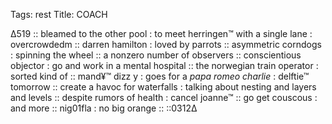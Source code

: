 Tags: rest
Title: COACH
  
∆519 :: bleamed to the other pool : to meet herringen™ with a single lane : overcrowdedm :: darren hamilton : loved by parrots :: asymmetric corndogs : spinning the wheel :: a nonzero number of observers :: conscientious objector : 
go and work in a mental hospital :: the norwegian train operator : sorted kind of :: mand¥™ dizz y : goes for a _papa romeo charlie_ : delftie™ tomorrow :: create a havoc for waterfalls : talking about nesting and layers and levels :: despite rumors of health : cancel joanne™ :: go get couscous : and more :: nig01fla : no big orange :: ::0312∆